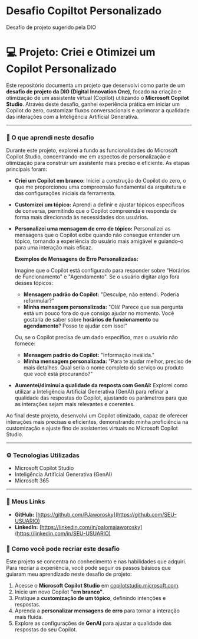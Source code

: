 # Desafio Copiltot Personalizado
Desafio de projeto sugerido pela DIO

# 💻 Projeto: Criei e Otimizei um Copilot Personalizado

Este repositório documenta um projeto que desenvolvi como parte de um **desafio de projeto da DIO (Digital Innovation One)**, focado na criação e otimização de um assistente virtual (Copilot) utilizando o **Microsoft Copilot Studio**. Através deste desafio, ganhei experiência prática em iniciar um Copilot do zero, customizar fluxos conversacionais e aprimorar a qualidade das interações com a Inteligência Artificial Generativa.

---

### 🧠 O que aprendi neste desafio

Durante este projeto, explorei a fundo as funcionalidades do Microsoft Copilot Studio, concentrando-me em aspectos de personalização e otimização para construir um assistente mais preciso e eficiente. As etapas principais foram:

* **Criei um Copilot em branco:** Iniciei a construção do Copilot do zero, o que me proporcionou uma compreensão fundamental da arquitetura e das configurações iniciais da ferramenta.
   
* **Customizei um tópico:** Aprendi a definir e ajustar tópicos específicos de conversa, permitindo que o Copilot compreenda e responda de forma mais direcionada às necessidades dos usuários.
* **Personalizei uma mensagem de erro de tópico:** Personalizei as mensagens que o Copilot exibe quando não consegue entender um tópico, tornando a experiência do usuário mais amigável e guiando-o para uma interação mais eficaz.

    **Exemplos de Mensagens de Erro Personalizadas:**

    Imagine que o Copilot está configurado para responder sobre "Horários de Funcionamento" e "Agendamento". Se o usuário digitar algo fora desses tópicos:

    * **Mensagem padrão do Copilot:** "Desculpe, não entendi. Poderia reformular?"
    * **Minha mensagem personalizada:** "Olá! Parece que sua pergunta está um pouco fora do que consigo ajudar no momento. Você gostaria de saber sobre **horários de funcionamento** ou **agendamento**? Posso te ajudar com isso!"

    Ou, se o Copilot precisa de um dado específico, mas o usuário não fornece:

    * **Mensagem padrão do Copilot:** "Informação inválida."
    * **Minha mensagem personalizada:** "Para te ajudar melhor, preciso de mais detalhes. Qual seria o nome completo do serviço ou produto que você está procurando?"

* **Aumentei/diminuí a qualidade da resposta com GenAI:** Explorei como utilizar a Inteligência Artificial Generativa (GenAI) para refinar a qualidade das respostas do Copilot, ajustando os parâmetros para que as interações sejam mais relevantes e coerentes.

Ao final deste projeto, desenvolvi um Copilot otimizado, capaz de oferecer interações mais precisas e eficientes, demonstrando minha proficiência na customização e ajuste fino de assistentes virtuais no Microsoft Copilot Studio.

---

### ⚙️ Tecnologias Utilizadas

* Microsoft Copilot Studio
* Inteligência Artificial Generativa (GenAI)
* Microsoft 365

---

### 🔗 Meus Links

* **GitHub:** [https://github.com/PJaworosky](https://github.com/SEU-USUARIO)
* **LinkedIn:** [https://linkedin.com/in/palomajaworosky](https://linkedin.com/in/SEU-USUARIO)



### 🚀 Como você pode recriar este desafio

Este projeto se concentra no conhecimento e nas habilidades que adquiri. Para recriar a experiência, você pode seguir os passos básicos que guiaram meu aprendizado neste desafio de projeto:

1.  Acesse o **Microsoft Copilot Studio** em [copilotstudio.microsoft.com](https://copilotstudio.microsoft.com).
2.  Inicie um novo Copilot **"em branco"**.
3.  Pratique a **customização de um tópico**, definindo intenções e respostas.
4.  Aprenda a **personalizar mensagens de erro** para tornar a interação mais fluida.
5.  Explore as configurações de **GenAI** para ajustar a qualidade das respostas do seu Copilot.
